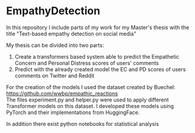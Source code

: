 # EmpathyDetection
In this repository I include parts of my work for my Master's thesis with the title "Text-based empathy detection on social media" <br>

My thesis can be divided into two parts: <br>
1. Create a transformers based system able to predict the Empathetic Concern and Personal Distress scores of users' comments <br>
2. Predict with the already created model the EC and PD scores of users comments on Twitter and Reddit <br>

For the creation of the models I used the dataset created by Buechel:  https://github.com/wwbp/empathic_reactions <br>
The files experiment.py and helper.py were used to apply different Transformer models on this dataset. I developed these models using PyTorch and their implementations from HuggingFace.<br>

In addition there exist python notebooks for statistical analysis
